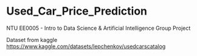 # Used_Car_Price_Prediction

NTU EE0005 - Intro to Data Science & Artificial Intelligence
Group Project

Dataset from kaggle
https://www.kaggle.com/datasets/lepchenkov/usedcarscatalog
